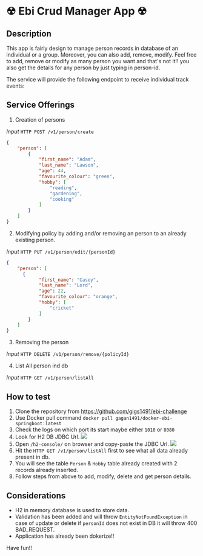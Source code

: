 # &#9762; Ebi Crud Manager App &#9762;

## Description

This app is fairly design to manage person records in database of an individual or a group. Moreover, you can also add, remove, modify. Feel free to add, remove or modify as many person you want and that's not it!! you also get the details for any person by just typing in person-id.

The service will provide the following endpoint to receive individual track events:
## Service Offerings

1. Creation of persons

*Input*
`HTTP POST /v1/person/create`
```json
{
    "person": [
        {
            "first_name": "Adam",
            "last_name": "Lawson",
            "age": 44,
            "favourite_colour": "green",
            "hobby": [
                "reading",
                "gardening",
                "cooking"
            ]
        }
    ]
}
```
2. Modifying policy by adding and/or removing an person to an already existing person.

*Input*
`HTTP PUT /v1/person/edit/{personId}`
```json
{
    "person": [
      {
            "first_name": "Casey",
            "last_name": "Lord",
            "age": 22,
            "favourite_colour": "orange",
            "hobby": [
                "cricket"
            ]
        }
    ]
}
```
3. Removing the person

*Input*
`HTTP DELETE /v1/person/remove/{policyId}`

4. List All person ind db

*Input*
`HTTP GET /v1/person/listAll`


## How to test

1. Clone the repository from https://github.com/gigs1491/ebi-challenge
2. Use Docker pull command `docker pull gagan1491/docker-ebi-springboot:latest`
3. Check the logs on which port its start maybe either `1010` or `8080`
4. Look for H2 DB JDBC Url.
   ![](misc/images/start-up.png)
5. Open `/h2-console/` on browser and copy-paste the JDBC Url.
   ![](misc/images/h2-console.png)
6. Hit the `HTTP GET /v1/person/listAll` first to see what all data already present in db.
7. You will see the table `Person` & `Hobby` table already created with 2 records already inserted.
8. Follow steps from above to add, modify, delete and get person details.

## Considerations
- H2 in memory database is used to store data.
- Validation has been added and will throw `EntityNotFoundException` in case of update or delete if `personId` does not exist in DB it will throw 400 BAD_REQUEST.
- Application has already been dokerize!!

Have fun!!